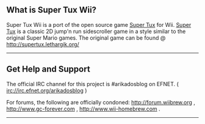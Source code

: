 ## What is Super Tux Wii? ##
Super Tux Wii is a port of the open source game <a href='http://supertux.lethargik.org/'>Super Tux</a> for Wii. <a href='http://supertux.lethargik.org/'>Super Tux</a> is a classic 2D jump'n run sidescroller game in a style similar to the original Super Mario games. The original game can be found @ http://supertux.lethargik.org/

---


## Get Help and Support ##
The official IRC channel for this project is #arikadosblog on EFNET. ( [irc://irc.efnet.org/arikadosblog](irc://irc.efnet.org/arikadosblog) )

For forums, the following are officially condoned: http://forum.wiibrew.org , http://www.gc-forever.com , http://www.wii-homebrew.com .

---
